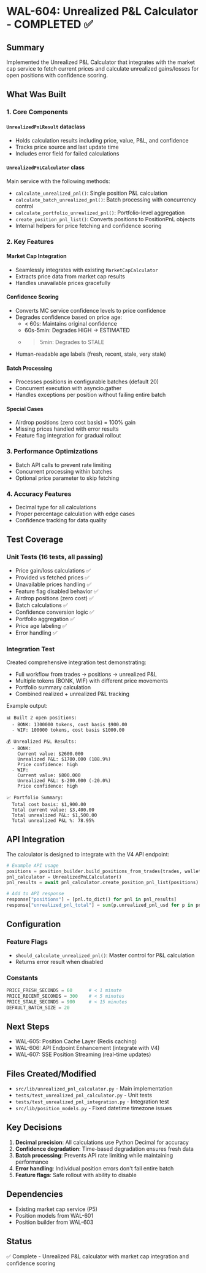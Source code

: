 # WAL-604: Unrealized P&L Calculator - COMPLETED ✅

## Summary
Implemented the Unrealized P&L Calculator that integrates with the market cap service to fetch current prices and calculate unrealized gains/losses for open positions with confidence scoring.

## What Was Built

### 1. Core Components

#### `UnrealizedPnLResult` dataclass
- Holds calculation results including price, value, P&L, and confidence
- Tracks price source and last update time
- Includes error field for failed calculations

#### `UnrealizedPnLCalculator` class
Main service with the following methods:
- `calculate_unrealized_pnl()`: Single position P&L calculation
- `calculate_batch_unrealized_pnl()`: Batch processing with concurrency control
- `calculate_portfolio_unrealized_pnl()`: Portfolio-level aggregation
- `create_position_pnl_list()`: Converts positions to PositionPnL objects
- Internal helpers for price fetching and confidence scoring

### 2. Key Features

#### Market Cap Integration
- Seamlessly integrates with existing `MarketCapCalculator`
- Extracts price data from market cap results
- Handles unavailable prices gracefully

#### Confidence Scoring
- Converts MC service confidence levels to price confidence
- Degrades confidence based on price age:
  - < 60s: Maintains original confidence
  - 60s-5min: Degrades HIGH → ESTIMATED
  - > 5min: Degrades to STALE
- Human-readable age labels (fresh, recent, stale, very stale)

#### Batch Processing
- Processes positions in configurable batches (default 20)
- Concurrent execution with asyncio.gather
- Handles exceptions per position without failing entire batch

#### Special Cases
- Airdrop positions (zero cost basis) = 100% gain
- Missing prices handled with error results
- Feature flag integration for gradual rollout

### 3. Performance Optimizations
- Batch API calls to prevent rate limiting
- Concurrent processing within batches
- Optional price parameter to skip fetching

### 4. Accuracy Features
- Decimal type for all calculations
- Proper percentage calculation with edge cases
- Confidence tracking for data quality

## Test Coverage

### Unit Tests (16 tests, all passing)
- Price gain/loss calculations ✅
- Provided vs fetched prices ✅
- Unavailable prices handling ✅
- Feature flag disabled behavior ✅
- Airdrop positions (zero cost) ✅
- Batch calculations ✅
- Confidence conversion logic ✅
- Portfolio aggregation ✅
- Price age labeling ✅
- Error handling ✅

### Integration Test
Created comprehensive integration test demonstrating:
- Full workflow from trades → positions → unrealized P&L
- Multiple tokens (BONK, WIF) with different price movements
- Portfolio summary calculation
- Combined realized + unrealized P&L tracking

Example output:
```
📊 Built 2 open positions:
  - BONK: 1300000 tokens, cost basis $900.00
  - WIF: 100000 tokens, cost basis $1000.00

💰 Unrealized P&L Results:
  - BONK:
    Current value: $2600.000
    Unrealized P&L: $1700.000 (188.9%)
    Price confidence: high
  - WIF:
    Current value: $800.000
    Unrealized P&L: $-200.000 (-20.0%)
    Price confidence: high

📈 Portfolio Summary:
  Total cost basis: $1,900.00
  Total current value: $3,400.00
  Total unrealized P&L: $1,500.00
  Total unrealized P&L %: 78.95%
```

## API Integration

The calculator is designed to integrate with the V4 API endpoint:

```python
# Example API usage
positions = position_builder.build_positions_from_trades(trades, wallet)
pnl_calculator = UnrealizedPnLCalculator()
pnl_results = await pnl_calculator.create_position_pnl_list(positions)

# Add to API response
response["positions"] = [pnl.to_dict() for pnl in pnl_results]
response["unrealized_pnl_total"] = sum(p.unrealized_pnl_usd for p in pnl_results)
```

## Configuration

### Feature Flags
- `should_calculate_unrealized_pnl()`: Master control for P&L calculation
- Returns error result when disabled

### Constants
```python
PRICE_FRESH_SECONDS = 60      # < 1 minute
PRICE_RECENT_SECONDS = 300    # < 5 minutes  
PRICE_STALE_SECONDS = 900     # < 15 minutes
DEFAULT_BATCH_SIZE = 20
```

## Next Steps
- WAL-605: Position Cache Layer (Redis caching)
- WAL-606: API Endpoint Enhancement (integrate with V4)
- WAL-607: SSE Position Streaming (real-time updates)

## Files Created/Modified
- `src/lib/unrealized_pnl_calculator.py` - Main implementation
- `tests/test_unrealized_pnl_calculator.py` - Unit tests
- `tests/test_unrealized_pnl_integration.py` - Integration test
- `src/lib/position_models.py` - Fixed datetime timezone issues

## Key Decisions
1. **Decimal precision**: All calculations use Python Decimal for accuracy
2. **Confidence degradation**: Time-based degradation ensures fresh data
3. **Batch processing**: Prevents API rate limiting while maintaining performance
4. **Error handling**: Individual position errors don't fail entire batch
5. **Feature flags**: Safe rollout with ability to disable

## Dependencies
- Existing market cap service (P5)
- Position models from WAL-601
- Position builder from WAL-603

## Status
✅ Complete - Unrealized P&L calculator with market cap integration and confidence scoring 